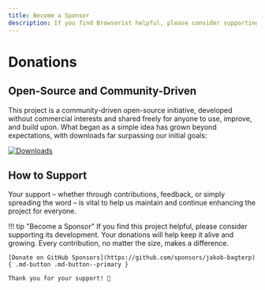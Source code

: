 ```yaml
---
title: Become a Sponsor
description: If you find Browserist helpful, please consider supporting its development. Your donations will help keep it alive and growing.
---
```


# Donations
## Open-Source and Community-Driven
This project is a community-driven open-source initiative, developed without commercial interests and shared freely for anyone to use, improve, and build upon. What began as a simple idea has grown beyond expectations, with downloads far surpassing our initial goals:

[![Downloads](https://static.pepy.tech/badge/browserist)](https://pepy.tech/project/browserist)

## How to Support
Your support – whether through contributions, feedback, or simply spreading the word – is vital to help us maintain and continue enhancing the project for everyone.

!!! tip "Become a Sponsor"
    If you find this project helpful, please consider supporting its development. Your donations will help keep it alive and growing. Every contribution, no matter the size, makes a difference.

    [Donate on GitHub Sponsors](https://github.com/sponsors/jakob-bagterp){ .md-button .md-button--primary }

    Thank you for your support! 🙌
